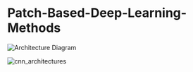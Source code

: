 # Patch-Based-Deep-Learning-Methods

![Architecture Diagram](https://github.com/user-attachments/assets/569751a3-e109-4aae-af28-ca312123d3e8)

![cnn_architectures](https://github.com/user-attachments/assets/0e39ef85-f607-4651-a520-2c898cc55288)

